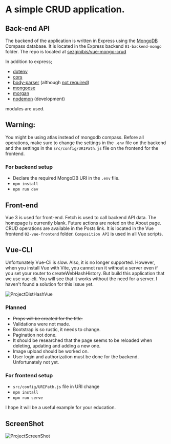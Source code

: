 # A simple CRUD application.
## Back-end API
The backend of the application is written in Express using the [MongoDB](https://www.mongodb.com/) Compass database. It is located in the Express backend `01-backend-mongo` folder. The repo is located at [sezginibis/vue-mongo-crud](https://github.com/sezginibis/vue-mongo-crud)

In addition to express;
* [dotenv](https://www.npmjs.com/package/dotenv)
* [cors](https://www.npmjs.com/package/cors)
* [body-parser](https://www.npmjs.com/package/body-parser) (although [not required](https://expressjs.com/en/resources/middleware/body-parser.html))
* [mongoose](https://www.npmjs.com/package/mongoose)
* [morgan](https://www.npmjs.com/package/morgan)
* [nodemon](https://www.npmjs.com/package/nodemon) (development)

modules are used.

## Warning:
You might be using atlas instead of mongodb compass. Before all operations, make sure to change the settings in the `.env` file on the backend and the settings in the `src/config/URIPath.js` file on the frontend for the frontend.

### For backend setup
* Declare the required MongoDB URI in the `.env` file.
* `npm install`
* `npm run dev`

## Front-end
Vue 3 is used for front-end. Fetch is used to call backend API data. The homepage is currently blank. Future actions are noted on the About page. CRUD operations are available in the Posts link.  It is located in the Vue frontend `02-vue-frontend` folder. `Composition API` is used in all Vue scripts.

## Vue-CLI
Unfortunately Vue-Cli is slow. Also, it is no longer supported. However, when you install Vue with Vite, you cannot run it without a server even if you set your router to createWebHashHistory. But build this application that we use vue-cli. You will see that it works without the need for a server. I haven't found a solution for this issue yet.

![ProjectDistHashVue](https://user-images.githubusercontent.com/34094261/172048203-fc3bfdb3-9e45-4a1f-aacc-5c1b76a4f985.png)


### Planned
 - <s>Props will be created for the title.</s>
 - Validations were not made.
 - Bootstrap is so rustic, it needs to change.
 - Pagination not done.
 - It should be researched that the page seems to be reloaded when deleting, updating and adding a new one.
 - Image upload should be worked on.
 - User login and authorization must be done for the backend. Unfortunately not yet.

### For frontend setup
* `src/config/URIPath.js` file in URI change
* `npm install`
* `npm run serve`

I hope it will be a useful example for your education.

## ScreenShot
![ProjectScreenShot](https://user-images.githubusercontent.com/34094261/172047357-3d03ba1a-4ea6-4cd8-9f7e-74ee58130131.png)
